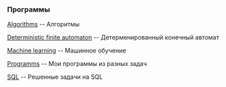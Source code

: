 ### Программы ###

[Algorithms](algorithms) -- Алгоритмы

[Deterministic finite automaton](Deterministic_finite_automaton) -- Детерменированный конечный автомат

[Machine learning](Machine_learning) -- Машинное обучение

[Programms](Programms) -- Мои программы из разных задач

[SQL](SQL) -- Решенные задачи на SQL